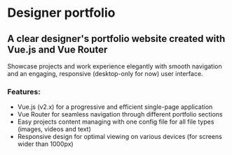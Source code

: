 # Designer portfolio

## A clear designer's portfolio website created with Vue.js and Vue Router

Showcase projects and work experience elegantly with smooth navigation and an engaging, responsive (desktop-only for now) user interface.

### Features:
- Vue.js (v2.x) for a progressive and efficient single-page application
- Vue Router for seamless navigation through different portfolio sections
- Easy projects content managing with one config file for all file types (images, videos and text)
- Responsive design for optimal viewing on various devices (for screens wider than 1000px)
